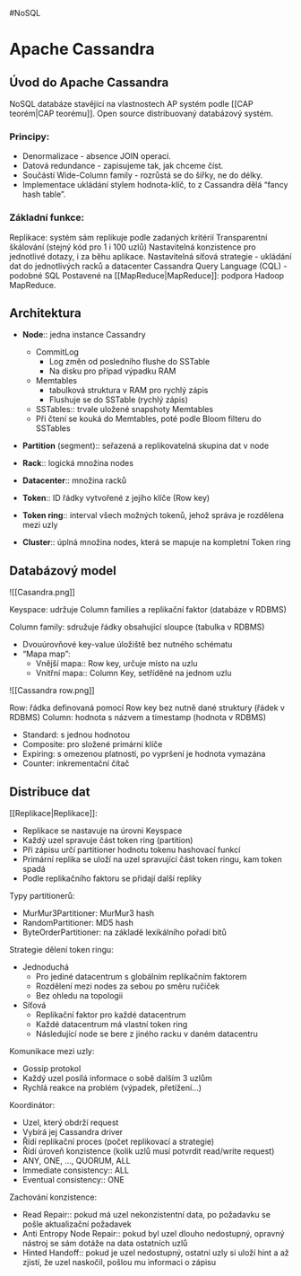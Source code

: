 #NoSQL 
# Apache Cassandra
## Úvod do Apache Cassandra
NoSQL databáze stavějící na vlastnostech AP systém podle [[CAP teorém|CAP teorému]]. Open source distribuovaný databázový systém. 

### Principy:
- Denormalizace - absence JOIN operací.
- Datová redundance - zapisujeme tak, jak chceme číst.
- Součástí Wide-Column family - rozrůstá se do šířky, ne do délky. 
- Implementace ukládání stylem hodnota-klíč, to z Cassandra dělá “fancy hash table”.

### Základní funkce:
Replikace: systém sám replikuje podle zadaných kritérií
Transparentní škálování (stejný kód pro 1 i 100 uzlů)
Nastavitelná konzistence pro jednotlivé dotazy, i za běhu aplikace.
Nastavitelná síťová strategie - ukládání dat do jednotlivých racků a datacenter
Cassandra Query Language (CQL) - podobné SQL
Postavené na [[MapReduce|MapReduce]]: podpora Hadoop MapReduce.

## Architektura
- **Node**:: jedna instance Cassandry
	- CommitLog
		- Log změn od posledního flushe do SSTable
		- Na disku pro případ výpadku RAM
	- Memtables
		- tabulková struktura v RAM pro rychlý zápis
		- Flushuje se do SSTable (rychlý zápis)
	- SSTables:: trvale uložené snapshoty Memtables
	- Při čtení se kouká do Memtables, poté podle Bloom filteru do SSTables

- **Partition** (segment):: seřazená a replikovatelná skupina dat v node
- **Rack**:: logická množina nodes
- **Datacenter**:: množina racků
- **Token**:: ID řádky vytvořené z jejího klíče (Row key)
- **Token ring**:: interval všech možných tokenů, jehož správa je rozdělena mezi uzly
- **Cluster**:: úplná množina nodes, která se mapuje na kompletní Token ring

## Databázový model
![[Casandra.png]]

Keyspace: udržuje Column families a replikační faktor (databáze v RDBMS)

Column family: sdružuje řádky obsahující sloupce (tabulka  v RDBMS)
- Dvouúrovňové key-value úložiště bez nutného schématu
- “Mapa map”:
	- Vnější mapa:: Row key, určuje místo na uzlu
	- Vnitřní mapa:: Column Key, setříděné na jednom uzlu

![[Cassandra row.png]]

Row: řádka definovaná pomocí Row key bez nutně dané struktury (řádek v RDBMS)
Column: hodnota s názvem a timestamp (hodnota v RDBMS)
- Standard: s jednou hodnotou
- Composite: pro složené primární klíče
- Expiring: s omezenou platností, po vypršení je hodnota vymazána
- Counter: inkrementační čítač

## Distribuce dat
[[Replikace|Replikace]]:
- Replikace se nastavuje na úrovni Keyspace
- Každý uzel spravuje část token ring (partition)
- Při zápisu určí partitioner hodnotu tokenu hashovací funkcí
- Primární replika se uloží na uzel spravující část token ringu, kam token spadá
- Podle replikačního faktoru se přidají další repliky

Typy partitionerů:
- MurMur3Partitioner: MurMur3 hash
- RandomPartitioner: MD5 hash
- ByteOrderPartitioner: na základě lexikálního pořadí bitů

Strategie dělení token ringu:
- Jednoduchá
	- Pro jediné datacentrum s globálním replikačním faktorem
	- Rozdělení mezi nodes za sebou po směru ručiček
	- Bez ohledu na topologii
- Síťová
	- Replikační faktor pro každé datacentrum
	- Každé datacentrum má vlastní token ring
	- Následující node se bere z jiného racku v daném datacentru

Komunikace mezi uzly:
- Gossip protokol
- Každý uzel posílá informace o sobě dalším 3 uzlům
- Rychlá reakce na problém (výpadek, přetížení...)

Koordinátor:
- Uzel, který obdrží request
- Vybírá jej Cassandra driver
- Řídí replikační proces (počet replikovací a strategie)
- Řídí úroveň konzistence (kolik uzlů musí potvrdit read/write request)
- ANY, ONE, …, QUORUM, ALL
- Immediate consistency:: ALL
- Eventual consistency:: ONE

Zachování konzistence:
- Read Repair:: pokud má uzel nekonzistentní data, po požadavku se pošle aktualizační požadavek
- Anti Entropy Node Repair:: pokud byl uzel dlouho nedostupný, opravný nástroj se sám dotáže na data ostatních uzlů
- Hinted Handoff:: pokud je uzel nedostupný, ostatní uzly si uloží hint a až zjistí, že uzel naskočil, pošlou mu informaci o zápisu
